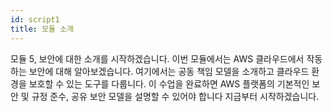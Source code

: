 ```yaml
---
id: script1
title: 모듈 소개
---
```


모듈 5, 보안에 대한 소개를 시작하겠습니다. 이번 모듈에서는 AWS 클라우드에서 작동하는 보안에 대해 알아보겠습니다. 여기에서는 공동 책임 모델을 소개하고 클라우드 환경을 보호할 수 있는 도구를 다룹니다. 이 수업을 완료하면 AWS 플랫폼의 기본적인 보안 및 규정 준수, 공유 보안 모델을 설명할 수 있어야 합니다 지금부터 시작하겠습니다.
